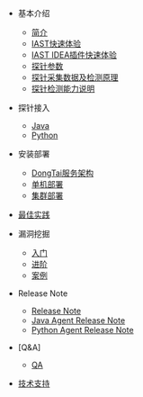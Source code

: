 - 基本介绍
  - [简介](doc/tutorial/intro.md)
  - [IAST快速体验](doc/tutorial/quickstart.md)
  - [IAST IDEA插件快速体验](doc/tutorial/plugin.md)
  - [探针参数](doc/tutorial/args.md)
  - [探针采集数据及检测原理](doc/tutorial/method.md)
  - [探针检测能力说明](doc/tutorial/detects.md)
 
- 探针接入
  - [Java](doc/deploy/java.md)
  - [Python](doc/deploy/python.md)

- 安装部署
  - [DongTai服务架构](doc/deploy/intro.md)
  - [单机部署](doc/deploy/docker-compose.md)
  - [集群部署](doc/deploy/Kubernetes.md)

- [最佳实践](doc/practices.md)

- 漏洞挖掘
  - [入门](doc/bugbountry/quickstart.md)
  - [进阶](doc/bugbountry/custom.md)
  - [案例](doc/bugbountry/example.md)

- Release Note
  - [Release Note](doc/changes/changelog.md)
  - [Java Agent Release Note](doc/changes/JavaAgent.md)
  - [Python Agent Release Note](doc/changes/PythonAgent.md)

- [Q&A]
  - [QA](doc/qa.md)

- [技术支持](doc/aboutus/support.md)
